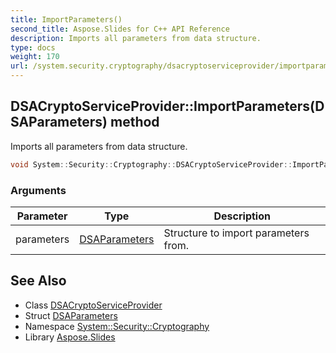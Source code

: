 ```yaml
---
title: ImportParameters()
second_title: Aspose.Slides for C++ API Reference
description: Imports all parameters from data structure.
type: docs
weight: 170
url: /system.security.cryptography/dsacryptoserviceprovider/importparameters/
---
```

## DSACryptoServiceProvider::ImportParameters(DSAParameters) method


Imports all parameters from data structure.

```cpp
void System::Security::Cryptography::DSACryptoServiceProvider::ImportParameters(DSAParameters parameters) override
```


### Arguments

| Parameter | Type | Description |
| --- | --- | --- |
| parameters | [DSAParameters](../../dsaparameters/) | Structure to import parameters from. |

## See Also

* Class [DSACryptoServiceProvider](../)
* Struct [DSAParameters](../../dsaparameters/)
* Namespace [System::Security::Cryptography](../../)
* Library [Aspose.Slides](../../../)